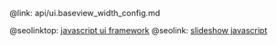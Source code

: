 @link: api/ui.baseview_width_config.md

@seolinktop: [javascript ui framework](https://webix.com)
@seolink: [slideshow javascript](https://webix.com/widget/carousel/)
